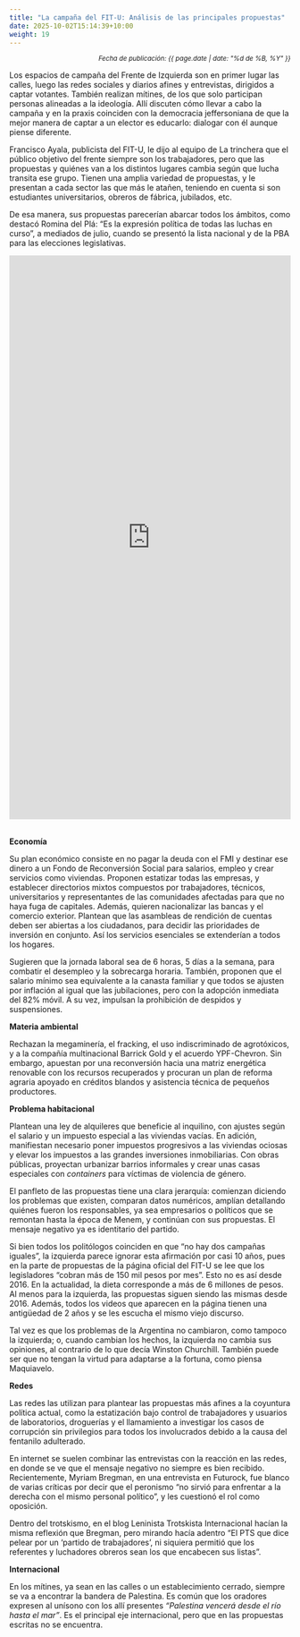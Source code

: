 ```yaml
---
title: "La campaña del FIT-U: Análisis de las principales propuestas"
date: 2025-10-02T15:14:39+10:00
weight: 19
---
```

<div align="right">
  <small><em>Fecha de publicación: {{ page.date | date: "%d de %B, %Y" }}</em></small>
</div>

Los espacios de campaña del Frente de Izquierda son en primer lugar las calles, luego las redes sociales y diarios afines y entrevistas, dirigidos a captar votantes. También realizan mítines, de los que solo participan personas alineadas a la ideología. Allí discuten cómo llevar a cabo la campaña y en la praxis coinciden con la democracia jeffersoniana de que la mejor manera de captar a un elector es educarlo: dialogar con él aunque piense diferente.

Francisco Ayala, publicista del FIT-U, le dijo al equipo de La trinchera que el público objetivo del frente siempre son los trabajadores, pero que las propuestas y quiénes van a los distintos lugares cambia según que lucha transita ese grupo. Tienen una amplia variedad de propuestas, y le presentan a cada sector las que más le atañen, teniendo en cuenta si son estudiantes universitarios, obreros de fábrica, jubilados, etc.

De esa manera, sus propuestas parecerían abarcar todos los ámbitos, como destacó Romina del Plá: “Es la expresión política de todas las luchas en curso”, a mediados de julio, cuando se presentó la lista nacional y de la PBA  para las elecciones legislativas.

<div style="width: 100%;"><div style="position: relative; padding-bottom: 200%; padding-top: 0; height: 0;"><iframe title="de" frameborder="0" width="800" height="1600" style="position: absolute; top: 0; left: 0; width: 100%; height: 100%;" src="https://view.genially.com/68dddc1651867f34d3077db4" type="text/html" allowscriptaccess="always" allowfullscreen="true" scrolling="yes" allownetworking="all"></iframe> </div> </div>

**Economía**

Su plan económico consiste en no pagar la deuda con el FMI y destinar ese dinero a un Fondo de Reconversión Social para salarios, empleo y crear servicios como viviendas. Proponen estatizar todas las empresas, y establecer directorios mixtos compuestos por trabajadores, técnicos, universitarios y representantes de las comunidades afectadas para que no haya fuga de capitales. Además, quieren nacionalizar las bancas y el comercio exterior. Plantean que las asambleas de rendición de cuentas deben ser abiertas a los ciudadanos, para decidir las prioridades de inversión en conjunto. Así los servicios esenciales se extenderían a todos los hogares.

Sugieren que la jornada laboral sea de 6 horas, 5 días a la semana, para combatir el desempleo y la sobrecarga horaria. También, proponen que el salario mínimo sea equivalente a la canasta familiar y que todos se ajusten por inflación al igual que las jubilaciones, pero con la adopción inmediata del 82% móvil. A su vez, impulsan la prohibición de despidos y suspensiones. 

**Materia ambiental**

Rechazan la megaminería, el fracking, el uso indiscriminado de agrotóxicos, y a la compañía multinacional Barrick Gold y el acuerdo YPF-Chevron. Sin embargo, apuestan por una reconversión hacia una matriz energética renovable con los recursos recuperados y procuran un plan de reforma agraria apoyado en créditos blandos y asistencia técnica de pequeños productores.

**Problema habitacional**

Plantean una ley de alquileres que beneficie al inquilino, con ajustes según el salario y un impuesto especial a las viviendas vacías. En adición,  manifiestan necesario poner impuestos progresivos a las viviendas ociosas y elevar los impuestos a las grandes inversiones inmobiliarias. Con obras públicas, proyectan urbanizar barrios informales y crear unas casas especiales con *containers* para víctimas de violencia de género.

El panfleto de las propuestas tiene una clara jerarquía: comienzan diciendo los problemas que existen, comparan datos numéricos, amplían detallando quiénes fueron los responsables, ya sea empresarios o políticos que se remontan hasta la época de Menem, y continúan con sus propuestas. El mensaje negativo ya es identitario del partido.

Si bien todos los politólogos coinciden en que “no hay dos campañas iguales”, la izquierda parece ignorar esta afirmación por casi 10 años, pues en la parte de propuestas de la página oficial del FIT-U se lee que los legisladores “cobran más de 150 mil pesos por mes”.  Esto no es así desde 2016. En la actualidad, la dieta corresponde a más de 6 millones de pesos. Al menos para la izquierda, las propuestas siguen siendo las mismas desde 2016. Además, todos los videos que aparecen en la página tienen una antigüedad de 2 años y se les escucha el mismo viejo discurso.

Tal vez es que los problemas de la Argentina no cambiaron, como tampoco la izquierda; o, cuando cambian los hechos, la izquierda no cambia sus opiniones, al contrario de lo que decía Winston Churchill. También puede ser que no tengan la virtud para adaptarse a la fortuna, como piensa Maquiavelo.

**Redes**

Las redes las utilizan para plantear las propuestas más afines a la coyuntura política actual, como la estatización bajo control de trabajadores y usuarios de laboratorios, droguerías y el llamamiento a investigar los casos de corrupción sin privilegios para todos los involucrados debido a la causa del fentanilo adulterado. 

En internet se suelen combinar las entrevistas con la reacción en las redes, en donde se ve que el mensaje negativo no siempre es bien recibido. Recientemente, Myriam Bregman, en una entrevista en Futurock, fue blanco de varias críticas por decir que el peronismo “no sirvió para enfrentar a la derecha con el mismo personal político”, y les cuestionó el rol como oposición.

Dentro del trotskismo, en el blog Leninista Trotskista Internacional hacían la misma reflexión que Bregman, pero mirando hacía adentro “El PTS que dice pelear por un ‘partido de trabajadores’, ni siquiera permitió que los referentes y luchadores obreros sean los que encabecen sus listas”.

**Internacional**

En los mítines, ya sean en las calles o un establecimiento cerrado, siempre se va a encontrar la bandera de Palestina. Es común que los oradores expresen al unísono con los allí presentes *“Palestina vencerá desde el río hasta el mar”*. Es el principal eje internacional, pero que en las propuestas escritas no se encuentra. 
